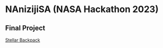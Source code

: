 # NAnizijiSA (NASA Hackathon 2023)
## Final Project
[Stellar Backpack](https://nanijizisa.github.io)
